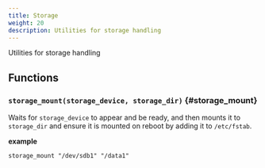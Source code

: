```yaml
---
title: Storage
weight: 20
description: Utilities for storage handling
---
```


Utilities for storage handling

## Functions

### `storage_mount(storage_device, storage_dir)` {#storage_mount}

Waits for `storage_device` to appear and be ready, and then mounts it to `storage_dir` and ensure it is mounted on reboot by adding it to `/etc/fstab`.

**example**
```shell
storage_mount "/dev/sdb1" "/data1"
```


